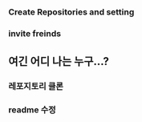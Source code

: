 ### Create Repositories and setting 
### invite freinds
## 여긴 어디 나는 누구...?

### 레포지토리 클론
### readme 수정